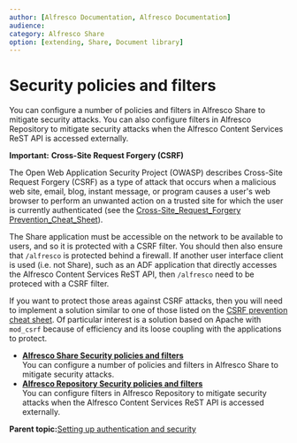```yaml
---
author: [Alfresco Documentation, Alfresco Documentation]
audience: 
category: Alfresco Share
option: [extending, Share, Document library]
---
```


# Security policies and filters

You can configure a number of policies and filters in Alfresco Share to mitigate security attacks. You can also configure filters in Alfresco Repository to mitigate security attacks when the Alfresco Content Services ReST API is accessed externally.

**Important:** **Cross-Site Request Forgery \(CSRF\)**

The Open Web Application Security Project \(OWASP\) describes Cross-Site Request Forgery \(CSRF\) as a type of attack that occurs when a malicious web site, email, blog, instant message, or program causes a user's web browser to perform an unwanted action on a trusted site for which the user is currently authenticated \(see the [Cross-Site\_Request\_Forgery Prevention\_Cheat\_Sheet](https://www.owasp.org/index.php/Cross-Site_Request_Forgery_%28CSRF%29_Prevention_Cheat_Sheet)\).

The Share application must be accessible on the network to be available to users, and so it is protected with a CSRF filter. You should then also ensure that `/alfresco` is protected behind a firewall. If another user interface client is used \(i.e. not Share\), such as an ADF application that directly accesses the Alfresco Content Services ReST API, then `/alfresco` need to be proteced with a CSRF filter.

If you want to protect those areas against CSRF attacks, then you will need to implement a solution similar to one of those listed on the [CSRF prevention cheat sheet](https://www.owasp.org/index.php/Cross-Site_Request_Forgery_%28CSRF%29_Prevention_Cheat_Sheet). Of particular interest is a solution based on Apache with `mod_csrf` because of efficiency and its loose coupling with the applications to protect.

-   **[Alfresco Share Security policies and filters](../concepts/share-security-policies-filters.md)**  
You can configure a number of policies and filters in Alfresco Share to mitigate security attacks.
-   **[Alfresco Repository Security policies and filters](../concepts/repository-security-policies-filters.md)**  
You can configure filters in Alfresco Repository to mitigate security attacks when the Alfresco Content Services ReST API is accessed externally.

**Parent topic:**[Setting up authentication and security](../concepts/auth-intro.md)

